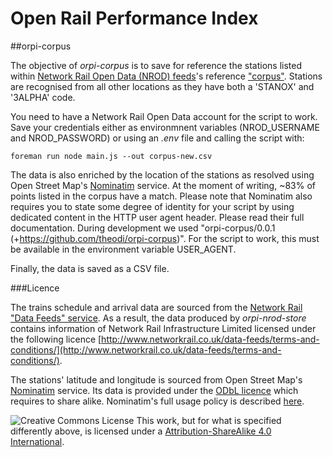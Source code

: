 Open Rail Performance Index
===========================

##orpi-corpus

The objective of *orpi-corpus* is to save for reference the stations listed within [Network Rail Open Data (NROD) feeds](http://www.networkrail.co.uk/data-feeds/)'s reference ["corpus"](http://nrodwiki.rockshore.net/index.php/ReferenceData#CORPUS:_Location_Reference_Data). Stations are recognised from all other locations as they have both a 'STANOX' and '3ALPHA' code.

You need to have a Network Rail Open Data account for the script to work. Save your credentials either as environmnent variables (NROD_USERNAME and NROD_PASSWORD) or using an *.env* file and calling the script with:

    foreman run node main.js --out corpus-new.csv 

The data is also enriched by the location of the stations as resolved using Open Street Map's [Nominatim](http://wiki.openstreetmap.org/wiki/Nominatim) service. At the moment of writing, ~83% of points listed in the corpus have a match. Please note that Nominatim also requires you to state some degree of identity for your script by using dedicated content in the HTTP user agent header. Please read their full documentation. During development we used "orpi-corpus/0.0.1 (+https://github.com/theodi/orpi-corpus)". For the script to work, this must be available in the environment variable USER_AGENT.

Finally, the data is saved as a CSV file.

###Licence

The trains schedule and arrival data are sourced from the [Network Rail "Data Feeds" service](https://datafeeds.networkrail.co.uk). As a result, the data produced by *orpi-nrod-store* contains information of Network Rail Infrastructure Limited licensed under the following licence [http://www.networkrail.co.uk/data-feeds/terms-and-conditions/](http://www.networkrail.co.uk/data-feeds/terms-and-conditions/).

The stations' latitude and longitude is sourced from Open Street Map's [Nominatim](http://wiki.openstreetmap.org/wiki/Nominatim) service. Its data is provided under the [ODbL licence](http://opendatacommons.org/licenses/odbl/) which requires to share alike. Nominatim's full usage policy is described [here](http://wiki.openstreetmap.org/wiki/Nominatim_usage_policy).

![Creative Commons License](http://i.creativecommons.org/l/by-sa/4.0/88x31.png "Creative Commons License") This work, but for what is specified differently above, is licensed under a [Attribution-ShareAlike 4.0 International](http://creativecommons.org/licenses/by-sa/4.0/). 